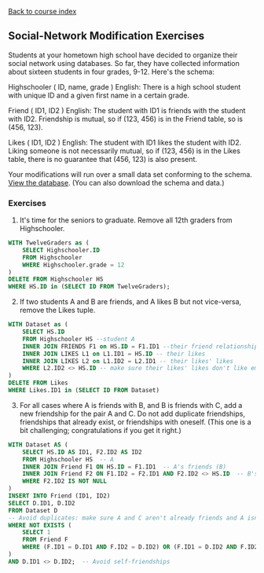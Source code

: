 [Back to course index](structured-query-language.md)

## Social-Network Modification Exercises

Students at your hometown high school have decided to organize their social network using databases. So far, they have collected information about sixteen students in four grades, 9-12. Here's the schema:

Highschooler ( ID, name, grade )
English: There is a high school student with unique ID and a given first name in a certain grade.

Friend ( ID1, ID2 )
English: The student with ID1 is friends with the student with ID2. Friendship is mutual, so if (123, 456) is in the Friend table, so is (456, 123).

Likes ( ID1, ID2 )
English: The student with ID1 likes the student with ID2. Liking someone is not necessarily mutual, so if (123, 456) is in the Likes table, there is no guarantee that (456, 123) is also present.

Your modifications will run over a small data set conforming to the schema. [View the database](https://courses.edx.org/asset-v1:StanfordOnline+SOE.YDB-SQL0001+2T2020+type@asset+block/socialdata.html). (You can also download the schema and data.)

### Exercises

1.  It's time for the seniors to graduate. Remove all 12th graders from Highschooler.

```SQL
WITH TwelveGraders as (
    SELECT Highschooler.ID
    FROM Highschooler
    WHERE Highschooler.grade = 12
)
DELETE FROM Highschooler HS
WHERE HS.ID in (SELECT ID FROM TwelveGraders);
```

2.  If two students A and B are friends, and A likes B but not vice-versa, remove the Likes tuple.

```SQL
WITH Dataset as (
    SELECT HS.ID
    FROM Highschooler HS --student A
    INNER JOIN FRIENDS F1 on HS.ID = F1.ID1 --their friend relationships
    INNER JOIN LIKES L1 on L1.ID1 = HS.ID -- their likes
    INNER JOIN LIKES L2 on L1.ID2 = L2.ID1 -- their likes' likes
    WHERE L2.ID2 <> HS.ID -- make sure their likes' likes don't like em.
)
DELETE FROM Likes
WHERE Likes.ID1 in (SELECT ID FROM Dataset)
```

3.  For all cases where A is friends with B, and B is friends with C, add a new friendship for the pair A and C. Do not add duplicate friendships, friendships that already exist, or friendships with oneself. (This one is a bit challenging; congratulations if you get it right.)

```SQL
WITH Dataset AS (
    SELECT HS.ID AS ID1, F2.ID2 AS ID2
    FROM Highschooler HS  -- A
    INNER JOIN Friend F1 ON HS.ID = F1.ID1  -- A's friends (B)
    INNER JOIN Friend F2 ON F1.ID2 = F2.ID1 AND F2.ID2 <> HS.ID  -- B's friends (C), ensuring A doesn't become friends with themselves
    WHERE F2.ID2 IS NOT NULL
)
INSERT INTO Friend (ID1, ID2)
SELECT D.ID1, D.ID2
FROM Dataset D
-- Avoid duplicates: make sure A and C aren't already friends and A isn't friends with themselves
WHERE NOT EXISTS (
    SELECT 1
    FROM Friend F
    WHERE (F.ID1 = D.ID1 AND F.ID2 = D.ID2) OR (F.ID1 = D.ID2 AND F.ID2 = D.ID1)
)
AND D.ID1 <> D.ID2;  -- Avoid self-friendships
```
